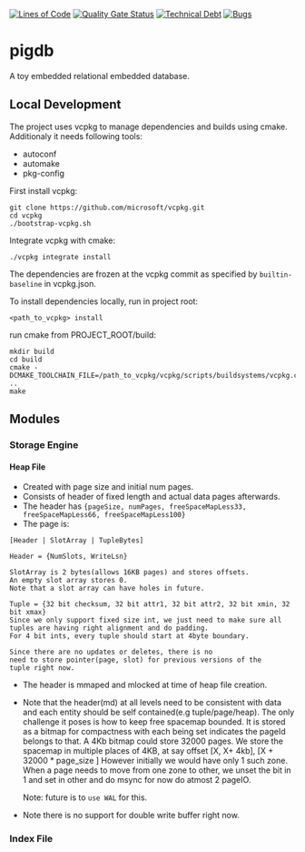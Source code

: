 [![Lines of Code](https://sonarcloud.io/api/project_badges/measure?project=the123saurav_pigdb&metric=ncloc)](https://sonarcloud.io/summary/new_code?id=the123saurav_pigdb)
[![Quality Gate Status](https://sonarcloud.io/api/project_badges/measure?project=the123saurav_pigdb&metric=alert_status)](https://sonarcloud.io/summary/new_code?id=the123saurav_pigdb)
[![Technical Debt](https://sonarcloud.io/api/project_badges/measure?project=the123saurav_pigdb&metric=sqale_index)](https://sonarcloud.io/summary/new_code?id=the123saurav_pigdb)
[![Bugs](https://sonarcloud.io/api/project_badges/measure?project=the123saurav_pigdb&metric=bugs)](https://sonarcloud.io/summary/new_code?id=the123saurav_pigdb)

# pigdb
A toy embedded relational embedded database.

## Local Development

The project uses vcpkg to manage dependencies and builds using cmake.
Additionaly it needs following tools:
- autoconf
- automake
- pkg-config

First install vcpkg:
```
git clone https://github.com/microsoft/vcpkg.git
cd vcpkg
./bootstrap-vcpkg.sh
```

Integrate vcpkg with cmake:
```
./vcpkg integrate install
```

The dependencies are frozen at the vcpkg commit as specified by `builtin-baseline` in vcpkg.json.

To install dependencies locally, run in project root:
```
<path_to_vcpkg> install
```

run cmake from PROJECT_ROOT/build:
```
mkdir build
cd build
cmake -DCMAKE_TOOLCHAIN_FILE=/path_to_vcpkg/vcpkg/scripts/buildsystems/vcpkg.cmake ..
make
```

## Modules

### Storage Engine


#### Heap File

- Created with page size and initial num pages.
- Consists of header of fixed length and actual data pages afterwards.
- The header has 
  `{pageSize, numPages, freeSpaceMapLess33, freeSpaceMapLess66, freeSpaceMapLess100}`
- The page is:

```
[Header | SlotArray | TupleBytes]

Header = {NumSlots, WriteLsn}

SlotArray is 2 bytes(allows 16KB pages) and stores offsets.
An empty slot array stores 0.
Note that a slot array can have holes in future.

Tuple = {32 bit checksum, 32 bit attr1, 32 bit attr2, 32 bit xmin, 32 bit xmax}
Since we only support fixed size int, we just need to make sure all tuples are having right alignment and do padding.
For 4 bit ints, every tuple should start at 4byte boundary.

Since there are no updates or deletes, there is no
need to store pointer(page, slot) for previous versions of the
tuple right now.
```

- The header is mmaped and mlocked at time of heap file creation.

- Note that the header(md) at all levels need to be consistent
  with data and each entity should be self contained(e.g tuple/page/heap). The only challenge it poses is
  how to keep free spacemap bounded.
  It is stored as a bitmap for compactness with each being set indicates the pageId belongs to that. A 4Kb bitmap could store 32000 pages.
  We store the spacemap in multiple places of 4KB,
  at say offset [X, X+ 4kb], [X + 32000 * page_size ]
  However initially we would have only 1 such zone.
  When a page needs to move from one zone to other, we unset the bit in 1 and set in other and do msync for now
  do atmost 2 pageIO.

  Note: future is to `use WAL` for this.

- Note there is no support for double write buffer right now.

### Index File




